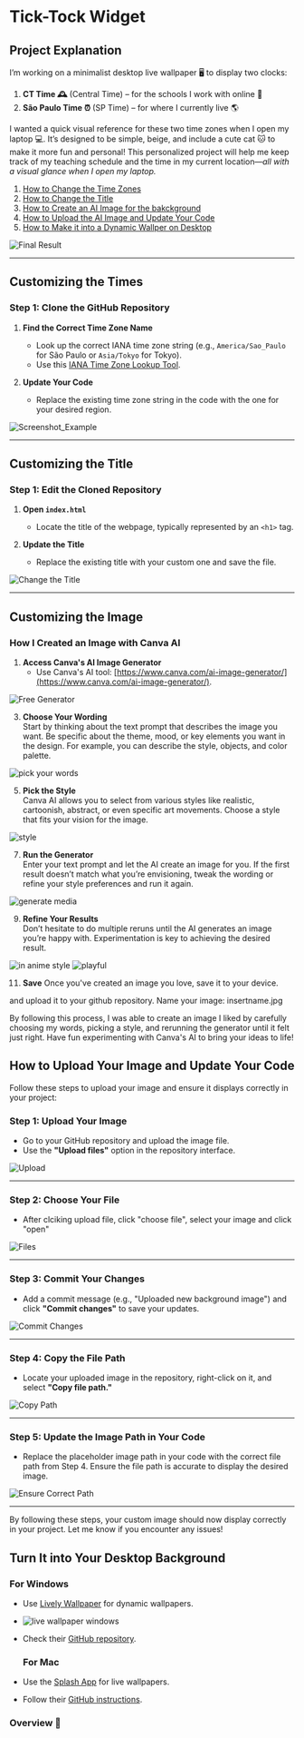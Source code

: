 # Tick-Tock Widget  
## Project Explanation  
I’m working on a minimalist desktop live wallpaper 🖥️ to display two clocks:  

1. **CT Time 🕰️** (Central Time) – for the schools I work with online 🏫  
2. **São Paulo Time ⏰** (SP Time) – for where I currently live 🌎  

I wanted a quick visual reference for these two time zones when I open my laptop 💻. It’s designed to be simple, beige, and include a cute cat 🐱 to make it more fun and personal! This personalized project will help me keep track of my teaching schedule and the time in my current location—*all with a visual glance when I open my laptop.*  

1. [How to Change the Time Zones](#customizing-the-times)
2. [How to Change the Title](#customizing-the-title)
3. [How to Create an AI Image for the bakckground](#customizing-the-image)
4. [How to Upload the AI Image and Update Your Code](#how-to-upload-your-image-and-update-your-code)
5. [How to Make it into a Dynamic Wallper on Desktop](#turn-it-into-your-desktop-background)


![Final Result](https://github.com/user-attachments/assets/700b7829-8240-41e9-9424-43ccac304e0e)  

---

## Customizing the Times  
### **Step 1: Clone the GitHub Repository**  

1. **Find the Correct Time Zone Name**  
   - Look up the correct IANA time zone string (e.g., `America/Sao_Paulo` for São Paulo or `Asia/Tokyo` for Tokyo).  
   - Use this [IANA Time Zone Lookup Tool](https://www.addevent.com/c/documentation/tools/time-zone-lookup).  

2. **Update Your Code**  
   - Replace the existing time zone string in the code with the one for your desired region.  

![Screenshot_Example](https://github.com/user-attachments/assets/c1042aa0-ee53-4ff9-a901-b0493f4c706d)  

---

## Customizing the Title  
### **Step 1: Edit the Cloned Repository**  

1. **Open `index.html`**  
   - Locate the title of the webpage, typically represented by an `<h1>` tag.  

2. **Update the Title**  
   - Replace the existing title with your custom one and save the file.  

![Change the Title](https://github.com/user-attachments/assets/2262f84d-d7df-44d9-9532-febcc6450796)  

---

## Customizing the Image  
### How I Created an Image with Canva AI  

1. **Access Canva's AI Image Generator**  
   - Use Canva's AI tool: [https://www.canva.com/ai-image-generator/](https://www.canva.com/ai-image-generator/).  

![Free Generator](https://github.com/user-attachments/assets/35f42906-2ada-4bc6-bd5e-0334caf7f08b) 

3. **Choose Your Wording**  
   Start by thinking about the text prompt that describes the image you want. Be specific about the theme, mood, or key elements you want in the design. For example, you can describe the style, objects, and color palette.

   
 ![pick your words](https://github.com/user-attachments/assets/a828eaa5-848b-483f-95a8-cc8caac54030)


5. **Pick the Style**  
   Canva AI allows you to select from various styles like realistic, cartoonish, abstract, or even specific art movements. Choose a style that fits your vision for the image.

 
 ![style](https://github.com/user-attachments/assets/b8717481-c7e9-4af8-85a8-129306e3f48f)

7. **Run the Generator**  
   Enter your text prompt and let the AI create an image for you. If the first result doesn’t match what you’re envisioning, tweak the wording or refine your style preferences and run it again.
   
![generate media](https://github.com/user-attachments/assets/823f7db7-cf8f-4a51-9bcb-0a6dda8dee5a)


9. **Refine Your Results**  
   Don’t hesitate to do multiple reruns until the AI generates an image you’re happy with. Experimentation is key to achieving the desired result.

 ![in anime style](https://github.com/user-attachments/assets/7ffd32dd-b7fb-473d-a7dc-77e4ea977de0) ![playful](https://github.com/user-attachments/assets/af09af68-b357-41ad-9479-0ae38d731f0f)

11. **Save** 
   Once you've created an image you love, save it to your device.

and upload it to your github repository. Name your image:
insertname.jpg 

By following this process, I was able to create an image I liked by carefully choosing my words, picking a style, and rerunning the generator until it felt just right. Have fun experimenting with Canva's AI to bring your ideas to life!

 ## How to Upload Your Image and Update Your Code  

Follow these steps to upload your image and ensure it displays correctly in your project:  

### Step 1: Upload Your Image  
- Go to your GitHub repository and upload the image file.  
- Use the **"Upload files"** option in the repository interface.  

![Upload](https://github.com/user-attachments/assets/6f38aba7-e7d3-4cc5-9497-1bf4be70a335)  

---

### Step 2: Choose Your File  
- After clciking upload file, click "choose file", select your image and click "open"

![Files](https://github.com/user-attachments/assets/edc49739-e764-4373-9815-cf393dd4c982)  

---

### Step 3: Commit Your Changes  
- Add a commit message (e.g., "Uploaded new background image") and click **"Commit changes"** to save your updates.  

![Commit Changes](https://github.com/user-attachments/assets/72cff64c-3bcd-4ec9-b422-932ef6f3c3fb)  

---

### Step 4: Copy the File Path  
- Locate your uploaded image in the repository, right-click on it, and select **"Copy file path."**  

![Copy Path](https://github.com/user-attachments/assets/f244b889-79b6-4273-9222-88d5cb8c550e)  

---

### Step 5: Update the Image Path in Your Code  
- Replace the placeholder image path in your code with the correct file path from Step 4. Ensure the file path is accurate to display the desired image.  

![Ensure Correct Path](https://github.com/user-attachments/assets/b37cf557-1f93-45f0-a42d-168fa80b7cc2)  

---

By following these steps, your custom image should now display correctly in your project. Let me know if you encounter any issues!  
   






 
## Turn It into Your Desktop Background

### For Windows  
- Use [Lively Wallpaper](https://livelywallpaper.net/) for dynamic wallpapers.
- ![live wallpaper windows](https://github.com/user-attachments/assets/a4302008-c033-4079-ae90-e914b6ddb332)

- Check their [GitHub repository](https://github.com/rocksdanister/lively).

  ### For Mac  
- Use the [Splash App](https://splash.does-it.net/) for live wallpapers.  
- Follow their [GitHub instructions](https://github.com/splashwallpaper/splash).  

### Overview 🌟

